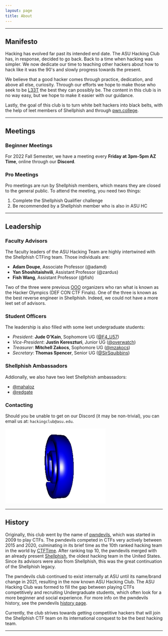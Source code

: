 ```yaml
---
layout: page
title: About
---
```


---
## Manifesto

Hacking has evolved far past its intended end date. The ASU Hacking Club has, in response, decided to go back. Back to a time when hacking was simpler. We now dedicate our time to teaching other hackers about how to hack like it was the 90's and slowly progress towards the present. 

We believe that a good hacker comes through practice, dedication, and above all else, curiosity. Through our efforts we hope to make those who seek to be [L33T](https://en.wikipedia.org/wiki/Leet) the best they can possibly be. The content in this club is in no way easy, but we hope to make it easier with our guidance.

Lastly, the goal of this club is to turn white belt hackers into black belts, with the help of leet members of Shellphish and through [pwn.college](https://pwn.college). 

---
## Meetings
### Beginner Meetings
For 2022 Fall Semester, we have a meeting every **Friday at 3pm-5pm AZ Time**, online through our **Discord**.

### Pro Meetings
Pro meetings are run by Shellphish members, which means they are closed to the general public. To attend the meeting, you need two things:
1. Complete the Shellphish Qualifier challenge
2. Be recommended by a Shellphish member who is also in ASU HC


---
## Leadership
### Faculty Advisors

The faculty leaders of the ASU Hacking Team are highly intertwined with the Shellphish CTFing team. Those individuals are:

- **Adam Doupe**, Associate Professor (@adamd)
- **Yan Shoshitaishvili**, Assistant Professor (@zardus)
- **Fish Wang**, Assistant Professor (@fish) 

Two of the three were previous [OOO](https://oooverflow.io/) organizers who ran what is known as the Hacker Olympics (DEF CON CTF Finals). One of the three is known as the best reverse engineer in Shellphish. Indeed, we could not have a more leet set of advisors.
### Student Officers

The leadership is also filled with some leet undergraduate students:

- _President_: **Jude O'Kain**, Sophomore UG ([@F4_U57](https://f4-u57.github.io/))
- _Vice-President_: **Justin Kereszturi**, Junior UG ([@overwatch](https://github.com/Justin-Kereszturi))
- _Treasurer_: **Mitchell Zakocs**, Sophomore UG ([@mzakocs](https://www.mitchellzakocs.com/))
- _Secretary_: **Thomas Spencer**, Senior UG ([@SirSquibbins](https://github.com/tmspe859/))

### Shellphish Ambassadors

Addionally, we also have two leet Shellphish ambassadors:

- [@mahaloz](https://zionbasque.com)
- [@redgate]()

### Contacting

Should you be unable to get on our Discord (it may be non-trivial), you can email us at: `hackingclub@asu.edu`.

![](files/images/at_symbol.gif)

---
## History

Originally, this club went by the name of [pwndevils](https://pwndevils.com), which was started in 2009 to play CTFs. The pwndevils competed in CTFs very actively between 2015 and 2020, culminating in its brief time as the 10th ranked hacking team in the world by [CTFTime](https://ctftime.org). After ranking top 10, the pwndevils merged with an already present [Shellphish](https://shellphish.net), the oldest hacking team in the United States. Since its advisors were also from Shellphish, this was the great continuation of the Shellphish legacy. 

The pwndevils club continued to exist internally at ASU until its name/brand change in 2021, resulting in the now known ASU Hacking Club. The ASU Hacking Club was formed to fill the gap between playing CTFs competitively and recruiting Undergraduate students, which often look for a more beginner and social experience. For more info on the pwndevils history, see the pwndevils [history page](https://pwndevils.com/about#pwndevils-history). 

Currently, the club strives towards getting competitive hackers that will join the Shellphish CTF team on its international conquest to be the best hacking team. 

---